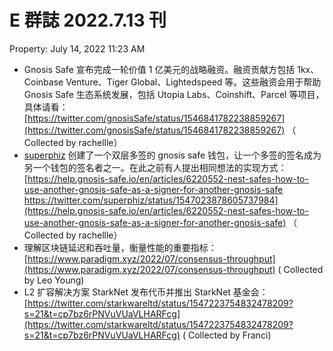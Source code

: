 # E 群誌 2022.7.13 刊

Property: July 14, 2022 11:23 AM

- Gnosis Safe 宣布完成一轮价值 1 亿美元的战略融资。融资贡献方包括 1kx、Coinbase Venture、Tiger Global、Lightedspeed 等。这些融资会用于帮助 Gnosis Safe 生态系统发展，包括 Utopia Labs、Coinshift、Parcel 等项目，具体请看：[https://twitter.com/gnosisSafe/status/1546841782238859267](https://twitter.com/gnosisSafe/status/1546841782238859267) （ Collected by rachellle）
- [superphiz](https://twitter.com/superphiz) 创建了一个双层多签的 gnosis safe 钱包，让一个多签的签名成为另一个钱包的签名者之一。在此之前有人提出相同想法的实现方式：[https://help.gnosis-safe.io/en/articles/6220552-nest-safes-how-to-use-another-gnosis-safe-as-a-signer-for-another-gnosis-safe https://twitter.com/superphiz/status/1547023878605737984](https://help.gnosis-safe.io/en/articles/6220552-nest-safes-how-to-use-another-gnosis-safe-as-a-signer-for-another-gnosis-safe) （ Collected by rachellle）
- 理解区块链延迟和吞吐量，衡量性能的重要指标：[https://www.paradigm.xyz/2022/07/consensus-throughput](https://www.paradigm.xyz/2022/07/consensus-throughput) ( Collected by Leo Young)
- L2 扩容解决方案 StarkNet 发布代币并推出 StarkNet 基金会：[https://twitter.com/starkwareltd/status/1547223754832478209?s=21&t=cp7bz6rPNVuVUaVLHARFcg](https://twitter.com/starkwareltd/status/1547223754832478209?s=21&t=cp7bz6rPNVuVUaVLHARFcg) ( Collected by Franci)
